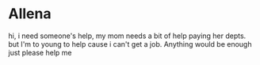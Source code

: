 # Allena
hi, i need someone's help, my mom needs a bit of help paying her depts. but I'm to young to help cause i can't get a job. Anything would be enough just please help me
